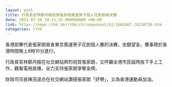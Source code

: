 ```yaml
---
layout: post
title: 行政長官林鄭月娥祝賀張家朗奧運男子個人花劍晉級決賽
date: 2021-07-26 19:11:55.000000000 +08:00
link: https://news.rthk.hk/rthk/ch/component/k2/1602667-20210726.htm
categories: rthk
---
```


香港劍擊代表張家朗晉身東京奧運男子花劍個人賽的決賽，坐銀望金，賽事將於香港時間晚上8時10分進行。

行政長官林鄭月娥在社交網站熱烈祝賀張家朗，又呼籲全港市民屆時放下手上工作，觀看電視直播，全力支持張家朗爭奪金牌。

財政司司長陳茂波亦在社交網站讚揚張家朗「好嘢」，又為香港運動員加油。
